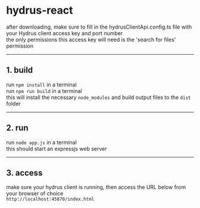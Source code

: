 # hydrus-react
after downloading, make sure to fill in the hydrusClientApi.config.ts file with your Hydrus client access key and port number  
the only permissions this access key will need is the 'search for files' permission

---

## 1. build
run `npm install` in a terminal  
run `npm run build` in a terminal  
this will install the necessary `node_modules` and build output files to the `dist` folder

---

## 2. run
run `node app.js` in a terminal  
this should start an expressjs web server

---

## 3. access
make sure your hydrus client is running, then access the URL below from your browser of choice  
`http://localhost:45870/index.html`